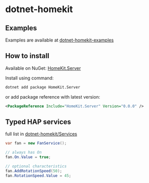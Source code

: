 # dotnet-homekit

## Examples

Examples are available at [dotnet-homekit-examples](https://github.com/vojtechmusilek/dotnet-homekit-examples)

## How to install

Available on NuGet: [HomeKit.Server](https://www.nuget.org/packages/HomeKit.Server)

Install using command:

```sh
dotnet add package HomeKit.Server
```

or add package reference with latest version:

```xml
<PackageReference Include="HomeKit.Server" Version="0.0.0" />
```

## Typed HAP services

full list in [dotnet-homekit/Services](./Services)

```csharp
var fan = new FanService();

// always has On
fan.On.Value = true;

// optional characteristics
fan.AddRotationSpeed(50);
fan.RotationSpeed.Value = 45;

```
